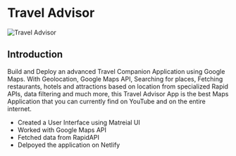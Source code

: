 # Travel Advisor

![Travel Advisor](https://i.ibb.co/qph2cZn/image.pngg)

## Introduction
Build and Deploy an advanced Travel Companion Application using Google Maps. With Geolocation, Google Maps API, Searching for places, Fetching restaurants, hotels and attractions based on location from specialized Rapid APIs, data filtering and much more, this Travel Advisor App is the best Maps Application that you can currently find on YouTube and on the entire internet.

- Created a User Interface using Matreial UI
- Worked with Google Maps API
- Fetched data from RapidAPI
- Delpoyed the application on Netlify
